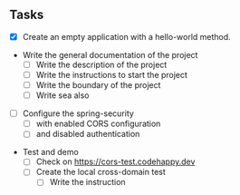 
Tasks
-----
- [X] Create an empty application with a hello-world method.
- Write the general documentation of the project
  - [ ] Write the description of the project
  - [ ] Write the instructions to start the project
  - [ ] Write the boundary of the project
  - [ ] Write sea also
- [ ] Configure the spring-security 
  - [ ] with enabled CORS configuration
  - [ ] and disabled authentication
- Test and demo
  - [ ] Check on https://cors-test.codehappy.dev
  - [ ] Create the local cross-domain test
    - [ ] Write the instruction
